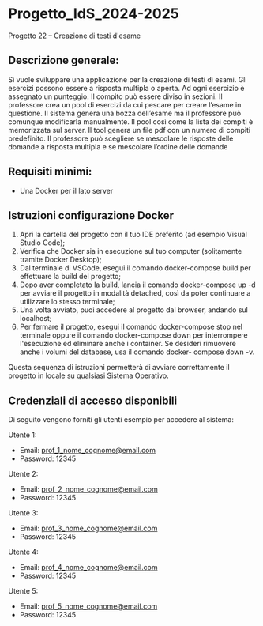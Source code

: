 # Progetto_IdS_2024-2025
Progetto 22 – Creazione di testi d'esame
## Descrizione generale:
Si vuole sviluppare una applicazione per la creazione di testi di esami.
Gli esercizi possono essere a risposta multipla o aperta.
Ad ogni esercizio è assegnato un punteggio.
Il compito può essere diviso in sezioni.
Il professore crea un pool di esercizi da cui pescare per creare l’esame in questione.
Il sistema genera una bozza dell’esame ma il professore può comunque modificarla manualmente.
Il pool così come la lista dei compiti è memorizzata sul server.
Il tool genera un file pdf con un numero di compiti predefinito. Il professore può scegliere se mescolare le risposte delle domande a
risposta multipla e se mescolare l’ordine delle domande
## Requisiti minimi:
- Una Docker per il lato server

## Istruzioni configurazione Docker
1. Apri la cartella del progetto con il tuo IDE preferito (ad esempio Visual Studio Code);
2. Verifica che Docker sia in esecuzione sul tuo computer (solitamente tramite Docker
Desktop);
3. Dal terminale di VSCode, esegui il comando docker-compose build per effettuare la
build del progetto;
4. Dopo aver completato la build, lancia il comando docker-compose up -d per avviare il
progetto in modalità detached, così da poter continuare a utilizzare lo stesso
terminale;
5. Una volta avviato, puoi accedere al progetto dal browser, andando sul localhost;
6. Per fermare il progetto, esegui il comando docker-compose stop nel terminale oppure
il comando docker-compose down per interrompere l'esecuzione ed eliminare anche i
container. Se desideri rimuovere anche i volumi del database, usa il comando docker-
compose down -v.

Questa sequenza di istruzioni permetterà di avviare correttamente il progetto in locale su qualsiasi
Sistema Operativo.

## Credenziali di accesso disponibili
Di seguito vengono forniti gli utenti esempio per accedere al sistema:

Utente 1:
- Email: prof_1_nome_cognome@email.com
- Password: 12345

Utente 2:
- Email: prof_2_nome_cognome@email.com
- Password: 12345

Utente 3:
- Email: prof_3_nome_cognome@email.com
- Password: 12345

Utente 4:
- Email: prof_4_nome_cognome@email.com
- Password: 12345

Utente 5:
- Email: prof_5_nome_cognome@email.com
- Password: 12345
